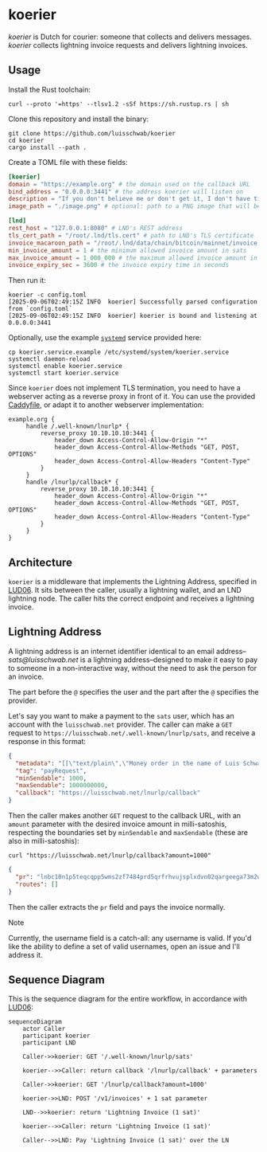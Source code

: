 # koerier

_koerier_ is Dutch for courier: someone that collects and delivers messages. _koerier_ collects
lightning invoice requests and delivers lightning invoices.

## Usage

Install the Rust toolchain:
```shell
curl --proto '=https' --tlsv1.2 -sSf https://sh.rustup.rs | sh
```

Clone this repository and install the binary:
```
git clone https://github.com/luisschwab/koerier
cd koerier
cargo install --path .
```

Create a TOML file with these fields:
```toml
[koerier]
domain = "https://example.org" # the domain used on the callback URL
bind_address = "0.0.0.0:3441" # the address koerier will listen on
description = "If you don't believe me or don't get it, I don't have time to try to convince you, sorry." # description that will be displayed when the LNURL endpoint is hit
image_path = "./image.png" # optional: path to a PNG image that will be displayed when the LNURL endpoint is hit

[lnd]
rest_host = "127.0.0.1:8080" # LND's REST address
tls_cert_path = "/root/.lnd/tls.cert" # path to LND's TLS certificate
invoice_macaroon_path = "/root/.lnd/data/chain/bitcoin/mainnet/invoice.macaroon" # path to LND's invoice macaroon
min_invoice_amount = 1 # the minimum allowed invoice amount in sats
max_invoice_amount = 1_000_000 # the maximum allowed invoice amount in sats
invoice_expiry_sec = 3600 # the invoice expiry time in seconds
```

Then run it:
```shell
koerier -c config.toml
[2025-09-06T02:49:15Z INFO  koerier] Successfully parsed configuration from `config.toml`
[2025-09-06T02:49:15Z INFO  koerier] koerier is bound and listening at 0.0.0.0:3441
```

Optionally, use the example [`systemd`](./koerier.service.example) service provided here:
```shell
cp koerier.service.example /etc/systemd/system/koerier.service
systemctl daemon-reload
systemctl enable koerier.service
systemctl start koerier.service
```

Since `koerier` does not implement TLS termination, you need to have a webserver acting as a reverse proxy in front of it.
You can use the provided [Caddyfile](./Caddyfile.example), or adapt it to another webserver implementation:

```Caddyfile
example.org {
     handle /.well-known/lnurlp* {
         reverse_proxy 10.10.10.10:3441 {
             header_down Access-Control-Allow-Origin "*"
             header_down Access-Control-Allow-Methods "GET, POST, OPTIONS"
             header_down Access-Control-Allow-Headers "Content-Type"
         }
     }
     handle /lnurlp/callback* {
         reverse_proxy 10.10.10.10:3441 {
             header_down Access-Control-Allow-Origin "*"
             header_down Access-Control-Allow-Methods "GET, POST, OPTIONS"
             header_down Access-Control-Allow-Headers "Content-Type"
         }
     }
}
```

## Architecture

`koerier` is a middleware that implements the Lightning Address, specified in [LUD06](https://github.com/lnurl/luds/blob/luds/06.md).
It sits between the caller, usually a lightning wallet, and an LND lightning node.
The caller hits the correct endpoint and receives a lightning invoice.

## Lightning Address

A lightning address is an internet identifier identical to an email address–_sats@luisschwab.net_ is a lightning address–designed
to make it easy to pay to someone in a non-interactive way, without the need to ask the person for an invoice.

The part before the `@` specifies the user and the part after the `@` specifies the provider.

Let's say you want to make a payment to the `sats` user, which has an account with the `luisschwab.net` provider.
The caller can make a `GET` request to `https://luisschwab.net/.well-known/lnurlp/sats`, and receive a response
in this format:

```json
{
  "metadata": "[[\"text/plain\",\"Money order in the name of Luis Schwab\"]]",
  "tag": "payRequest",
  "minSendable": 1000,
  "maxSendable": 1000000000,
  "callback": "https://luisschwab.net/lnurlp/callback"
}
```

Then the caller makes another `GET` request to the callback URL, with an `amount` parameter with the desired invoice
amount in milli-satoshis, respecting the boundaries set by `minSendable` and `maxSendable` (these are also in milli-satoshis):

```shell
curl "https://luisschwab.net/lnurlp/callback?amount=1000"
```

```json
{
  "pr": "lnbc10n1p5teqcqpp5wms2zf7484prd5qrfrhvujsplxdvn02qargeega73m2wwr4w7m3shp5v9h3gnjjae46gpgsglr8everxdx2xcwdrv639mf56s7l65def5kqcqzysxqrrsssp5t5hf4t3pz5cxduf0cjdh0g098c8gxs27mpvm2jwu6rm0qv3rq68s9qxpqysgqshl7d530ekw2lz94am96yfct9s0vumscr3808vqy2d7kgs08ltzppqq3dm0mgwtlzu2wk26m964d79pmdlmmz5nc6he2u7lqh60gmhgqm2efh2",
  "routes": []
}
```

Then the caller extracts the `pr` field and pays the invoice normally.

> [!NOTE]
> Currently, the username field is a catch-all: any username is valid.
> If you'd like the ability to define a set of valid usernames, open an issue and I'll address it.

## Sequence Diagram

This is the sequence diagram for the entire workflow, in accordance with [LUD06](https://github.com/lnurl/luds/blob/luds/06.md):

```mermaid
sequenceDiagram
    actor Caller
    participant koerier
    participant LND

    Caller->>koerier: GET '/.well-known/lnurlp/sats'

    koerier-->>Caller: return callback '/lnurlp/callback' + parameters

    Caller->>koerier: GET '/lnurlp/callback?amount=1000'

    koerier->>LND: POST '/v1/invoices' + 1 sat parameter

    LND-->>koerier: return 'Lightning Invoice (1 sat)'

    koerier-->>Caller: return 'Lightning Invoice (1 sat)'

    Caller-->>LND: Pay 'Lightning Invoice (1 sat)' over the LN
```
